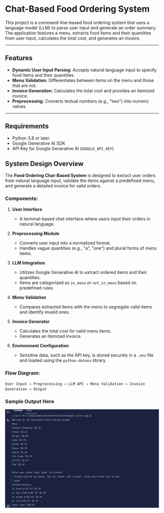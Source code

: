 # Chat-Based Food Ordering System

This project is a command-line-based food ordering system that uses a language model (LLM) to parse user input and generate an order summary. The application features a menu, extracts food items and their quantities from user input, calculates the total cost, and generates an invoice.

---

## Features

- **Dynamic User Input Parsing**: Accepts natural language input to specify food items and their quantities.
- **Menu Validation**: Differentiates between items on the menu and those that are not.
- **Invoice Generation**: Calculates the total cost and provides an itemized invoice.
- **Preprocessing**: Converts textual numbers (e.g., "two") into numeric values.

---

## Requirements

- Python 3.8 or later
- Google Generative AI SDK
- API Key for Google Generative AI (`GOOGLE_API_KEY`)

## System Design Overview

The **Food Ordering Chat-Based System** is designed to extract user orders from natural language input, validate the items against a predefined menu, and generate a detailed invoice for valid orders.

### Components:

1. **User Interface**  
   - A terminal-based chat interface where users input their orders in natural language.

2. **Preprocessing Module**  
   - Converts user input into a normalized format.  
   - Handles vague quantities (e.g., "a", "one") and plural forms of menu items.

3. **LLM Integration**  
   - Utilizes Google Generative AI to extract ordered items and their quantities.  
   - Items are categorized as `in_menu` or `not_in_menu` based on predefined rules.

4. **Menu Validation**  
   - Compares extracted items with the menu to segregate valid items and identify invalid ones.

5. **Invoice Generator**  
   - Calculates the total cost for valid menu items.  
   - Generates an itemized invoice.

6. **Environment Configuration**  
   - Sensitive data, such as the API key, is stored securely in a `.env` file and loaded using the `python-dotenv` library.

### Flow Diagram:

`User Input → Preprocessing → LLM API → Menu Validation → Invoice Generation → Output`

### Sample Output Here
![img.png](img.png)